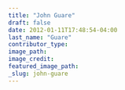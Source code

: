 ```yaml
---
title: "John Guare"
draft: false
date: 2012-01-11T17:48:54-04:00
last_name: "Guare"
contributor_type:
image_path:
image_credit:
featured_image_path:
_slug: john-guare
---
```

